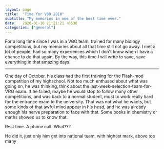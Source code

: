 ```yaml
---
layout: page
title:  "Time for VBO 2018"
subtitle: "My memories in one of the best time ever."
date:   2020-01-10 21:21:21 +0530
categories: ["general"]
---
```


For a long time since I was in a VBO team, trained for many biology competitions, but my memories about all that time still not go away. I met a lot of people, had so many experiences which I don't know when I have a chance to do that again. By the way, this time I will write to save, save everything in that amazing days.

*******************************

One day of October, his class had the first training for the Flash-mod competition of my highschool. Not too much enthused about what was going on, he was thinking, think about the last-week-selection-team-for-VBO exam. If he failed, maybe he would stop to follow many other competitions, and was back to a normal student, must to work really hard for the entrance exam to the university. That was not what he wants, but some kinds of that awful mind appear in his head, and he was already enough his nerve preparation to face with that. Some books in chemistry or maths showed us to know that.

Rest time. A phone call. What???

He did it, just only him get into national team, with highest mark, above too many 